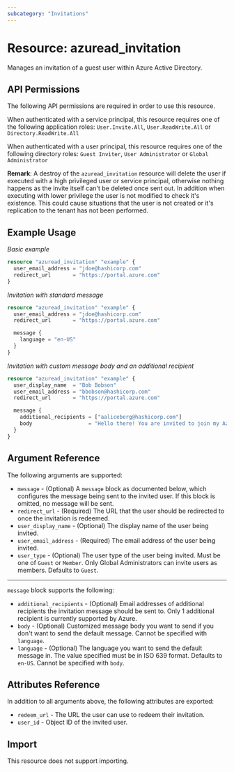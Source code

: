 ```yaml
---
subcategory: "Invitations"
---
```


# Resource: azuread_invitation

Manages an invitation of a guest user within Azure Active Directory.

## API Permissions

The following API permissions are required in order to use this resource.

When authenticated with a service principal, this resource requires one of the following application roles: `User.Invite.All`, `User.ReadWrite.All` or `Directory.ReadWrite.All`

When authenticated with a user principal, this resource requires one of the following directory roles: `Guest Inviter`, `User Administrator` or `Global Administrator`

**Remark**: A destroy of the `azuread_invitation` resource will delete the user
if executed with a high privileged user or service principal, otherwise nothing
happens as the invite itself can't be deleted once sent out. In addition when
executing with lower privilege the user is not modified to check it's existence.
This could cause situations that the user is not created or it's replication to
the tenant has not been performed.

## Example Usage

*Basic example*

```terraform
resource "azuread_invitation" "example" {
  user_email_address = "jdoe@hashicorp.com"
  redirect_url       = "https://portal.azure.com"
}
```

*Invitation with standard message*

```terraform
resource "azuread_invitation" "example" {
  user_email_address = "jdoe@hashicorp.com"
  redirect_url       = "https://portal.azure.com"

  message {
    language = "en-US"
  }
}
```

*Invitation with custom message body and an additional recipient*

```terraform
resource "azuread_invitation" "example" {
  user_display_name  = "Bob Bobson"
  user_email_address = "bbobson@hashicorp.com"
  redirect_url       = "https://portal.azure.com"

  message {
    additional_recipients = ["aaliceberg@hashicorp.com"]
    body                  = "Hello there! You are invited to join my Azure tenant!"
  }
}
```

## Argument Reference

The following arguments are supported:

* `message` - (Optional) A `message` block as documented below, which configures the message being sent to the invited user. If this block is omitted, no message will be sent.
* `redirect_url` - (Required) The URL that the user should be redirected to once the invitation is redeemed.
* `user_display_name` - (Optional) The display name of the user being invited.
* `user_email_address` - (Required) The email address of the user being invited.
* `user_type` - (Optional) The user type of the user being invited. Must be one of `Guest` or `Member`. Only Global Administrators can invite users as members. Defaults to `Guest`.

---

`message` block supports the following:

* `additional_recipients` - (Optional) Email addresses of additional recipients the invitation message should be sent to. Only 1 additional recipient is currently supported by Azure.
* `body` - (Optional) Customized message body you want to send if you don't want to send the default message. Cannot be specified with `language`.
* `language` - (Optional) The language you want to send the default message in. The value specified must be in ISO 639 format. Defaults to `en-US`. Cannot be specified with `body`.


## Attributes Reference

In addition to all arguments above, the following attributes are exported:

* `redeem_url` - The URL the user can use to redeem their invitation.
* `user_id` - Object ID of the invited user.

## Import

This resource does not support importing.
